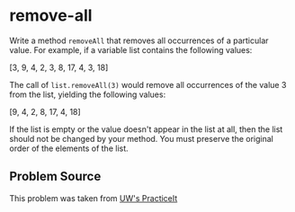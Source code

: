 # remove-all

Write a method `removeAll` that removes all occurrences of a particular value. For example, if a variable list contains the following values:

[3, 9, 4, 2, 3, 8, 17, 4, 3, 18]

The call of `list.removeAll(3)` would remove all occurrences of the value 3 from the list, yielding the following values:

[9, 4, 2, 8, 17, 4, 18]

If the list is empty or the value doesn't appear in the list at all, then the list should not be changed by your method. You must preserve the original order of the elements of the list.

## Problem Source
This problem was taken from [UW's PracticeIt](https://practiceit.cs.washington.edu/problem/view/cs2/sections/linkedlists/removeAll)
